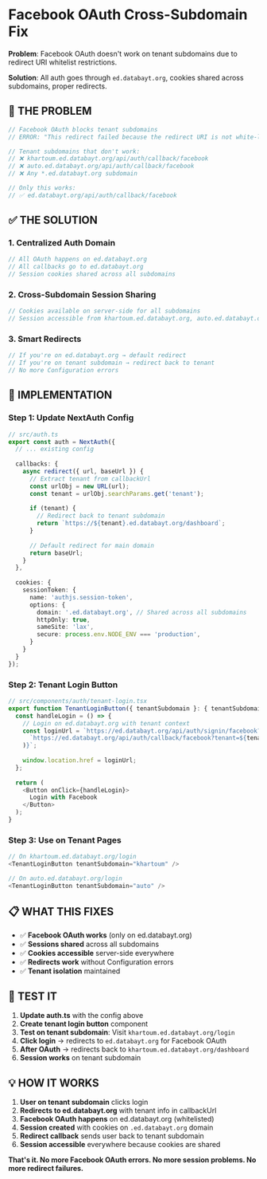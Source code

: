 # Facebook OAuth Cross-Subdomain Fix

**Problem**: Facebook OAuth doesn't work on tenant subdomains due to redirect URI whitelist restrictions.

**Solution**: All auth goes through `ed.databayt.org`, cookies shared across subdomains, proper redirects.

## 🚨 **THE PROBLEM**

```typescript
// Facebook OAuth blocks tenant subdomains
// ERROR: "This redirect failed because the redirect URI is not white-listed"

// Tenant subdomains that don't work:
// ❌ khartoum.ed.databayt.org/api/auth/callback/facebook
// ❌ auto.ed.databayt.org/api/auth/callback/facebook
// ❌ Any *.ed.databayt.org subdomain

// Only this works:
// ✅ ed.databayt.org/api/auth/callback/facebook
```

## ✅ **THE SOLUTION**

### **1. Centralized Auth Domain**
```typescript
// All OAuth happens on ed.databayt.org
// All callbacks go to ed.databayt.org
// Session cookies shared across all subdomains
```

### **2. Cross-Subdomain Session Sharing**
```typescript
// Cookies available on server-side for all subdomains
// Session accessible from khartoum.ed.databayt.org, auto.ed.databayt.org, etc.
```

### **3. Smart Redirects**
```typescript
// If you're on ed.databayt.org → default redirect
// If you're on tenant subdomain → redirect back to tenant
// No more Configuration errors
```

## 🔧 **IMPLEMENTATION**

### **Step 1: Update NextAuth Config**
```typescript
// src/auth.ts
export const auth = NextAuth({
  // ... existing config
  
  callbacks: {
    async redirect({ url, baseUrl }) {
      // Extract tenant from callbackUrl
      const urlObj = new URL(url);
      const tenant = urlObj.searchParams.get('tenant');
      
      if (tenant) {
        // Redirect back to tenant subdomain
        return `https://${tenant}.ed.databayt.org/dashboard`;
      }
      
      // Default redirect for main domain
      return baseUrl;
    }
  },
  
  cookies: {
    sessionToken: {
      name: 'authjs.session-token',
      options: {
        domain: '.ed.databayt.org', // Shared across all subdomains
        httpOnly: true,
        sameSite: 'lax',
        secure: process.env.NODE_ENV === 'production',
      }
    }
  }
});
```

### **Step 2: Tenant Login Button**
```typescript
// src/components/auth/tenant-login.tsx
export function TenantLoginButton({ tenantSubdomain }: { tenantSubdomain: string }) {
  const handleLogin = () => {
    // Login on ed.databayt.org with tenant context
    const loginUrl = `https://ed.databayt.org/api/auth/signin/facebook?callbackUrl=${encodeURIComponent(
      `https://ed.databayt.org/api/auth/callback/facebook?tenant=${tenantSubdomain}`
    )}`;
    
    window.location.href = loginUrl;
  };
  
  return (
    <Button onClick={handleLogin}>
      Login with Facebook
    </Button>
  );
}
```

### **Step 3: Use on Tenant Pages**
```typescript
// On khartoum.ed.databayt.org/login
<TenantLoginButton tenantSubdomain="khartoum" />

// On auto.ed.databayt.org/login  
<TenantLoginButton tenantSubdomain="auto" />
```

## 📋 **WHAT THIS FIXES**

- ✅ **Facebook OAuth works** (only on ed.databayt.org)
- ✅ **Sessions shared** across all subdomains
- ✅ **Cookies accessible** server-side everywhere
- ✅ **Redirects work** without Configuration errors
- ✅ **Tenant isolation** maintained

## 🚀 **TEST IT**

1. **Update auth.ts** with the config above
2. **Create tenant login button** component
3. **Test on tenant subdomain**: Visit `khartoum.ed.databayt.org/login`
4. **Click login** → redirects to `ed.databayt.org` for Facebook OAuth
5. **After OAuth** → redirects back to `khartoum.ed.databayt.org/dashboard`
6. **Session works** on tenant subdomain

## 💡 **HOW IT WORKS**

1. **User on tenant subdomain** clicks login
2. **Redirects to ed.databayt.org** with tenant info in callbackUrl
3. **Facebook OAuth happens** on ed.databayt.org (whitelisted)
4. **Session created** with cookies on `.ed.databayt.org` domain
5. **Redirect callback** sends user back to tenant subdomain
6. **Session accessible** everywhere because cookies are shared

**That's it. No more Facebook OAuth errors. No more session problems. No more redirect failures.**
